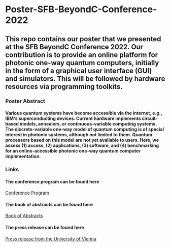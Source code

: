 # Poster-SFB-BeyondC-Conference-2022

## This repo contains our poster that we presented at the SFB BeyondC Conference 2022. Our contribution is to provide an online platform for photonic one-way quantum computers, initially in the form of a graphical user interface (GUI) and simulators. This will be followed by hardware resources via programming toolkits.    

### **Poster Abstract**
#### Various quantum systems have become accessible via the internet, e.g., IBM's superconducting devices. Current hardware implements circuit-based models, annealers, or continuous-variable computing systems. The discrete-variable one-way model of quantum computing is of special interest in photonic systems, although not limited to them. Quantum processors based on this model are not yet available to users. Here, we assess (1) access, (2) applications, (3) software, and (4) benchmarking for an online-accessible photonic one-way quantum computer implementation.    

### **Links**

#### The conference program can be found here
[Conference Program](https://sfb-beyondc-conference2022.univie.ac.at/program/)

#### The book of abstracts can be found here
[Book of Abstracts](https://sfb-beyondc-conference2022.univie.ac.at/fileadmin/user_upload/k_sfb_beyondc_2022/Book_of_Abstracts_Poster_Contributions_SFB_Conference_2022.pdf)

#### The press release can be found here
[Press release from the University of Vienna](https://medienportal.univie.ac.at/media/aktuelle-pressemeldungen/detailansicht/artikel/universitaet-wien-veroeffentlicht-erstmals-online-zugang-zu-photonischer-quantenhardware/)